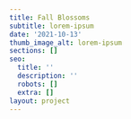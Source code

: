 ```yaml
---
title: Fall Blossoms
subtitle: lorem-ipsum
date: '2021-10-13'
thumb_image_alt: lorem-ipsum
sections: []
seo:
  title: ''
  description: ''
  robots: []
  extra: []
layout: project
---
```


